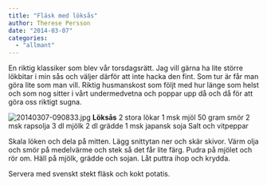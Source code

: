 ```yaml
---
title: "Fläsk med löksås"
author: Therese Persson
date: "2014-03-07"
categories: 
  - "allmant"
---
```


En riktig klassiker som blev vår torsdagsrätt. Jag vill gärna ha lite större lökbitar i min sås och väljer därför att inte hacka den fint. Som tur är får man göra lite som man vill. Riktig husmanskost som följt med hur länge som helst och som nog sitter i vårt undermedvetna och poppar upp då och då för att göra oss riktigt sugna.  
  
![20140307-090833.jpg](/static/img/20140307-090833.jpg)
**Löksås** 2 stora lökar 1 msk mjöl 50 gram smör 2 msk rapsolja 3 dl mjölk 2 dl grädde 1 msk japansk soja Salt och vitpeppar

Skala löken och dela på mitten. Lägg snittytan ner och skär skivor. Värm olja och smör på medelvärme och stek så det får lite färg. Pudra på mjölet och rör om. Häll på mjölk, grädde och sojan. Låt puttra ihop och krydda.

Servera med svenskt stekt fläsk och kokt potatis.
